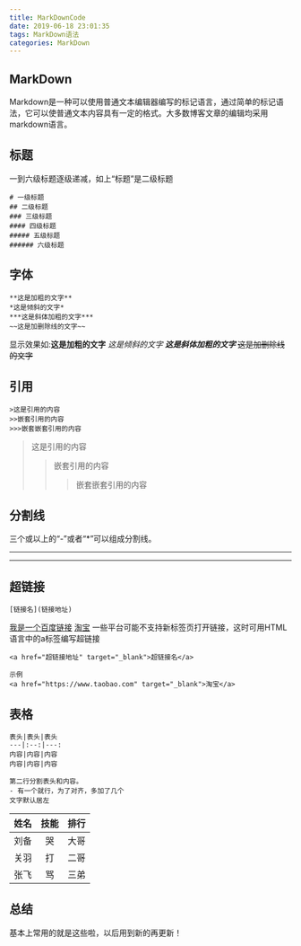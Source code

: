 ```yaml
---
title: MarkDownCode
date: 2019-06-18 23:01:35
tags: MarkDown语法
categories: MarkDown
---
```


## MarkDown
Markdown是一种可以使用普通文本编辑器编写的标记语言，通过简单的标记语法，它可以使普通文本内容具有一定的格式。大多数博客文章的编辑均采用markdown语言。

<!--more-->
## 标题
一到六级标题逐级递减，如上“标题”是二级标题
```
# 一级标题
## 二级标题
### 三级标题
#### 四级标题
##### 五级标题
###### 六级标题
```

## 字体
```
**这是加粗的文字**
*这是倾斜的文字*
***这是斜体加粗的文字***
~~这是加删除线的文字~~
```
显示效果如:**这是加粗的文字** *这是倾斜的文字* ***这是斜体加粗的文字*** ~~这是加删除线的文字~~

## 引用
```
>这是引用的内容
>>嵌套引用的内容
>>>嵌套嵌套引用的内容
```
>这是引用的内容
>>嵌套引用的内容
>>>嵌套嵌套引用的内容

## 分割线
三个或以上的“-”或者“*”可以组成分割线。

---
****

## 超链接
```
[链接名](链接地址)
```
[我是一个百度链接](http://www.baidu.com)
<a href="https://www.taobao.com" target="_blank">淘宝</a>
一些平台可能不支持新标签页打开链接，这时可用HTML语言中的a标签编写超链接
```
<a href="超链接地址" target="_blank">超链接名</a>

示例
<a href="https://www.taobao.com" target="_blank">淘宝</a>
```

## 表格
```
表头|表头|表头
---|:--:|---:
内容|内容|内容
内容|内容|内容

第二行分割表头和内容。
- 有一个就行，为了对齐，多加了几个
文字默认居左
```
姓名|技能|排行
--|:--:|--:
刘备|哭|大哥
关羽|打|二哥
张飞|骂|三弟

## 总结
基本上常用的就是这些啦，以后用到新的再更新！













